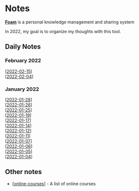 # Notes

**[Foam](https://foambubble.github.io/foam/)** is a personal knowledge management and sharing system

In 2022, my goal is to organize my thoughts with this tool.

## Daily Notes

### February 2022
[[2022-02-15]]  
[[2022-02-04]]  

### January 2022
[[2022-01-28]]  
[[2022-01-26]]  
[[2022-01-25]]  
[[2022-01-19]]  
[[2022-01-17]]  
[[2022-01-14]]  
[[2022-01-12]]  
[[2022-01-11]]  
[[2022-01-07]]  
[[2022-01-06]]  
[[2022-01-05]]  
[[2022-01-04]]  

## Other notes

- [[online-courses]] - A list of online courses

[//begin]: # "Autogenerated link references for markdown compatibility"
[2022-02-15]: journal/2022-02-15 "Tuesday, February 15, 2022"
[2022-02-04]: journal/2022-02-04 "Friday, February 4, 2022"
[2022-01-28]: journal/2022-01-28 "Friday, January 28, 2022"
[2022-01-26]: journal/2022-01-26 "Wednesday, January 26, 2022"
[2022-01-25]: journal/2022-01-25 "Tuesday, January 25, 2022"
[2022-01-19]: journal/2022-01-19 "Wednesday, January 19, 2022"
[2022-01-17]: journal/2022-01-17 "Monday, January 17, 2022"
[2022-01-14]: journal/2022-01-14 "Friday, January 14, 2022"
[2022-01-12]: journal/2022-01-12 "Wednesday, January 12, 2022"
[2022-01-11]: journal/2022-01-11 "Tuesday, January 11, 2022"
[2022-01-07]: journal/2022-01-07 "Friday, January 7, 2022"
[2022-01-06]: journal/2022-01-06 "Thursday, January 6, 2022"
[2022-01-05]: journal/2022-01-05 "Wednesday, January 5, 2022"
[2022-01-04]: journal/2022-01-04 "Tuesday, January 4, 2022"
[online-courses]: notes/online-courses "Online Courses"
[//end]: # "Autogenerated link references"